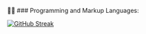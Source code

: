 👨‍💻 ### Programming and Markup Languages:


<a href="https://git.io/streak-stats"><img src="https://streak-stats.demolab.com?user=bouhadi-m3d&theme=radical&border_radius=4.1&card_width=1000" alt="GitHub Streak" /></a>
